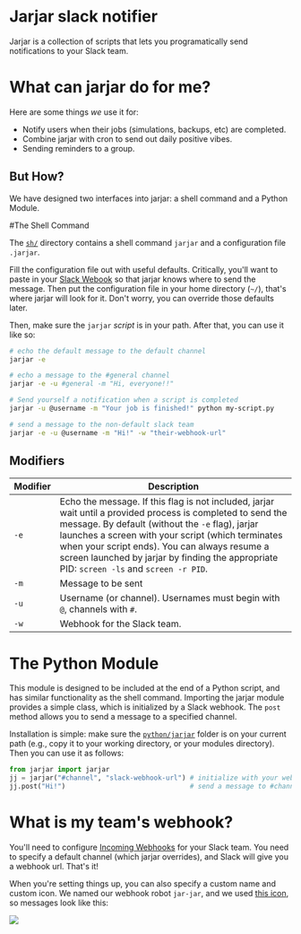 # Jarjar slack notifier

Jarjar is a collection of scripts that lets you programatically send notifications to your Slack team. 

# What can jarjar do for me?

Here are some things _we_ use it for:

- Notify users when their jobs (simulations, backups, etc) are completed.
- Combine jarjar with cron to send out daily positive vibes.
- Sending reminders to a group.

## But How?

We have designed two interfaces into jarjar: a shell command and a Python Module.

#The Shell Command

The [`sh/`](sh/) directory contains a shell command `jarjar` and a configuration file `.jarjar`.

Fill the configuration file out with useful defaults. Critically, you'll want to paste in your [Slack Webook](https://api.slack.com/incoming-webhooks) so that jarjar knows where to send the message. Then put the configuration file in your home directory (`~/`), that's where jarjar will look for it. Don't worry, you can override those defaults later.

Then, make sure the `jarjar` _script_ is in your path. After that, you can use it like so:

```sh
# echo the default message to the default channel
jarjar -e

# echo a message to the #general channel
jarjar -e -u #general -m "Hi, everyone!!"

# Send yourself a notification when a script is completed
jarjar -u @username -m "Your job is finished!" python my-script.py

# send a message to the non-default slack team
jarjar -e -u @username -m "Hi!" -w "their-webhook-url"
```

## Modifiers

| Modifier | Description | 
|   ---    |     ---     |
|   `-e`   | Echo the message. If this flag is not included, jarjar wait until a provided process is completed to send the message. By default (without the `-e` flag), jarjar launches a screen with your script (which terminates when your script ends). You can always resume a screen launched by jarjar by finding the appropriate PID: `screen -ls` and `screen -r PID`. |
|   `-m`   | Message to be sent |
|   `-u`   | Username (or channel). Usernames must begin with `@`, channels with `#`. |
|   `-w`   | Webhook for the Slack team. |

# The Python Module

This module is designed to be included at the end of a Python script, and has similar functionality as the shell command. Importing the jarjar module provides a simple class, which is initialized by a Slack webhook. The `post` method allows you to send a message to a specified channel.

Installation is simple: make sure the [`python/jarjar`](python/jarjar/) folder is on your current path (e.g., copy it to your working directory, or your modules directory). Then you can use it as follows:

```python
from jarjar import jarjar
jj = jarjar("#channel", "slack-webhook-url") # initialize with your webhook and #channel (or @username)
jj.post("Hi!")                               # send a message to #channel
```


# What is my team's webhook?

You'll need to configure [Incoming Webhooks](https://api.slack.com/incoming-webhooks) for your Slack team. You need to specify a default channel (which jarjar overrides), and Slack will give you a webhook url. That's it! 

When you're setting things up, you can also specify a custom name and custom icon. We named our webhook robot `jar-jar`, and we used [this icon](http://i.imgur.com/hTHrg6i.png), so messages look like this:

![](http://i.imgur.com/g9RG16j.png)

